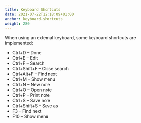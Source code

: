 ```yaml
---
title: Keyboard Shortcuts
date: 2021-07-22T12:18:09+01:00
anchor: keyboard-shortcuts
weight: 280
---
```


When using an external keyboard, some keyboard shortcuts are
implemented:
 * Ctrl+D &ndash; Done
 * Ctrl+E &ndash; Edit
 * Ctrl+F &ndash; Search
 * Ctrl+Shift+F &ndash; Close search
 * Ctrl+Alt+F &ndash; Find next
 * Ctrl+M &ndash; Show menu
 * Ctrl+N &ndash; New note
 * Ctrl+O &ndash; Open note
 * Ctrl+P &ndash; Print note
 * Ctrl+S &ndash; Save note
 * Ctrl+Shift+S &ndash; Save as
 * F3 &ndash; Find next
 * F10 &ndash; Show menu
